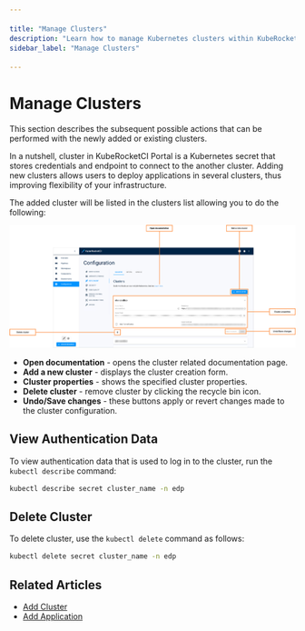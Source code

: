 ```yaml
---

title: "Manage Clusters"
description: "Learn how to manage Kubernetes clusters within KubeRocketCI Portal, including viewing authentication data and deleting clusters for streamlined infrastructure management."
sidebar_label: "Manage Clusters"

---
```

<!-- markdownlint-disable MD025 -->

# Manage Clusters

<head>
  <link rel="canonical" href="https://docs.kuberocketci.io/docs/user-guide/cluster/" />
</head>

This section describes the subsequent possible actions that can be performed with the newly added or existing clusters.

In a nutshell, cluster in KubeRocketCI Portal is a Kubernetes secret that stores credentials and endpoint to connect to the another cluster. Adding new clusters allows users to deploy applications in several clusters, thus improving flexibility of your infrastructure.

The added cluster will be listed in the clusters list allowing you to do the following:

![Clusters list](../assets/user-guide/krci-portal-cluster-overview.png "Clusters list")

* **Open documentation** - opens the cluster related documentation page.
* **Add a new cluster** - displays the cluster creation form.
* **Cluster properties** - shows the specified cluster properties.
* **Delete cluster** - remove cluster by clicking the recycle bin icon.
* **Undo/Save changes** - these buttons apply or revert changes made to the cluster configuration.

## View Authentication Data

To view authentication data that is used to log in to the cluster, run the `kubectl describe` command:

  ```bash
  kubectl describe secret cluster_name -n edp
  ```

## Delete Cluster

To delete cluster, use the `kubectl delete` command as follows:

  ```bash
  kubectl delete secret cluster_name -n edp
  ```

## Related Articles

* [Add Cluster](../user-guide/add-cluster.md)
* [Add Application](../user-guide/add-application.md)
